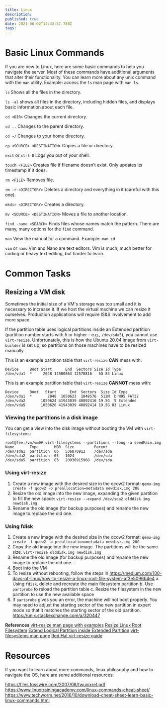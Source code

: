 ```yaml
---
title: Linux 
description: 
published: true
date: 2021-06-02T14:43:57.780Z
tags: 
---
```


# Basic Linux Commands
If you are new to Linux, here are some basic commands to help you navigate the server. Most of these commands have additional arguments that alter their functionality. You can learn more about any unix command with the `man` utility. Example: access the `ls` man page with `man ls`. 

`ls`
Shows all the files in the directory.

`ls -al`
shows all files in the directory, including hidden files, and displays basic information about each file.

`cd <DIR>`
Changes the current directory.

`cd ..`
Changes to the parent directory.

`cd ~/`
Changes to your home directory.

`cp <SOURCE> <DESTINATION>`
Copies a file or directory.

`exit` or `ctrl-D`
Logs you out of your shell.

`touch <FILE>`
Creates file if filename doesn’t exist. Only updates its timestamp if it does.

`rm <FILE>`
Removes file.

`rm -r <DIRECTORY>`
Deletes a directory and everything in it (careful with this one).

`mkdir <DIRECTORY>`
Creates a directory.

`mv <SOURCE> <DESTINATION>` 
Moves a file to another location.

`find -name <SEARCH>`
Finds files whose names match the pattern. There are many, many options for the `find` command.

`man`
View the manual for a command. Example: `man cd`

`vim` or `nano`
Vim and Nano are text editors. Vim is much, much better for coding or heavy text editing, but harder to learn.

# Common Tasks

## Resizing a VM disk
Sometimes the initial size of a VM's storage was too small and it is necessary to increase it. If we host the virtual machine we can resize it ourselves. Production applications will require IS&S involvement to add more space. 

If the partition table uses logical partitions inside an Extended partition (partition number starts with 5 or higher - e.g., `/dev/sda5`), you cannot use `virt-resize`. Unfortunately, this is how the Ubuntu 20.04 image from `virt-builder` is set up, so partitions on those machines have to be resized manually.

This is an example partition table that `virt-resize` **CAN** mess with:

    Device     Boot Start      End  Sectors Size Id Type
    /dev/vda1  *     2048 12580863 12578816   6G 83 Linux

This is an example partition table that `virt-resize` **CANNOT** mess with:

    Device     Boot   Start      End  Sectors  Size Id Type
    /dev/vda1  *       2048  1050623  1048576  512M  b W95 FAT32
    /dev/vda2       1050624 41943039 40892416 19.5G  5 Extended
    /dev/vda5       1050626 41943039 40892414 19.5G 83 Linux


### Viewing the partitions in a disk image
You can get a view into the disk image without booting the VM with `virt-filesystems`:

    root@fee:/vm/vm0# virt-filesystems --partitions --long -a seedMain.img
    Name       Type       MBR  Size         Parent
    /dev/sda1  partition  0b   536870912    /dev/sda
    /dev/sda2  partition  05   1024         /dev/sda
    /dev/sda5  partition  83   20936915968  /dev/sda

### Using virt-resize
1. Create a new image with the desired size in the qcow2 format:  `qemu-img create -f qcow2 -o preallocation=metadata newdisk.img 20G`
2. Resize the old image into the new image, expanding the given partition to fill the new space: `virt-resize --expand /dev/sda2 olddisk.img newdisk.img`
3. Rename the old image (for backup purposes) and rename the new image to replace the old one.


### Using fdisk
1. Create a new image with the desired size in the qcow2 format:  `qemu-img create -f qcow2 -o preallocation=metadata newdisk.img 20G`
2. Copy the old image into the new image. The partitions will be the same size. `virt-resize olddisk.img newdisk.img`
3. Rename the old image (for backup purposes) and rename the new image to replace the old one.
4. Boot into the VM
5. To resize without rebooting, follow the steps in https://medium.com/100-days-of-linux/how-to-resize-a-linux-root-file-system-af3e5096b4e4
    a. Using `fdisk`, delete and recreate the main filesystem partition
    b. Use `partprobe` to reload the partition table
    c. Resize the filesystem in the new partition to use the new available space
6. If `partprobe` gives you an error, the machine will not boot properly. You may need to adjust the starting sector of the new partition in expert mode so that it matches the starting sector of the old partition. https://unix.stackexchange.com/a/320447


**References**
[virt-resize man page with examples](https://libguestfs.org/virt-resize.1.html)
[Resize Linux Root Filesystem](https://medium.com/100-days-of-linux/how-to-resize-a-linux-root-file-system-af3e5096b4e4)
[Extend Logical Partition inside Extended Partition](https://unix.stackexchange.com/a/320447)
[virt-filesystems man page](https://libguestfs.org/virt-filesystems.1.html)
[Red Hat virt-resize guide](https://access.redhat.com/documentation/en-us/red_hat_enterprise_linux/7/html/virtualization_deployment_and_administration_guide/sect-guest_virtual_machine_disk_access_with_offline_tools-virt_resize_resizing_guest_virtual_machines_offline)




# Resources
If you want to learn about more commands, linux philosophy and how to navigate the OS, here are some additional resources:

https://files.fosswire.com/2007/08/fwunixref.pdf
https://www.linuxtrainingacademy.com/linux-commands-cheat-sheet/
https://www.techworm.net/2016/10/download-cheat-sheet-learn-basic-linux-commands.html

